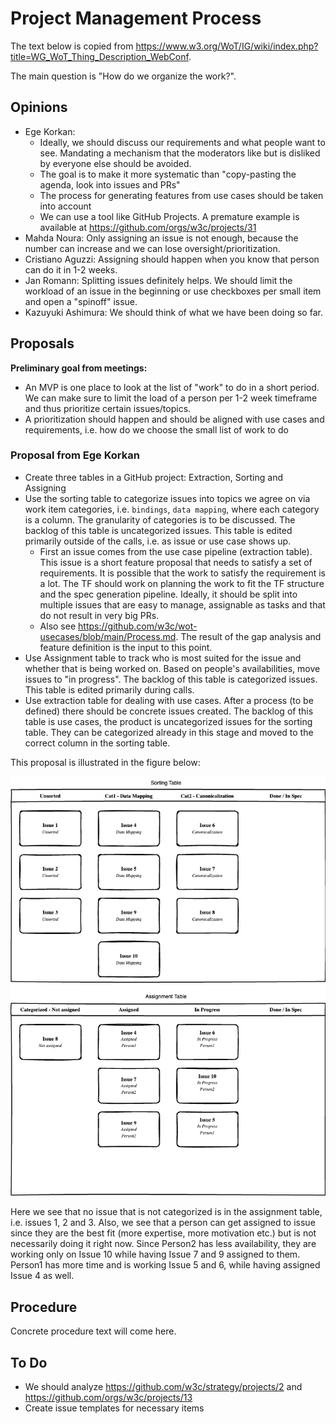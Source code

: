 # Project Management Process

The text below is copied from <https://www.w3.org/WoT/IG/wiki/index.php?title=WG_WoT_Thing_Description_WebConf>.

The main question is "How do we organize the work?".

## Opinions

- Ege Korkan:
  - Ideally, we should discuss our requirements and what people want to see. Mandating a mechanism that the moderators like but is disliked by everyone else should be avoided.
  - The goal is to make it more systematic than "copy-pasting the agenda, look into issues and PRs"
  - The process for generating features from use cases should be taken into account
  - We can use a tool like GitHub Projects. A premature example is available at https://github.com/orgs/w3c/projects/31
- Mahda Noura: Only assigning an issue is not enough, because the number can increase and we can lose oversight/prioritization.
- Cristiano Aguzzi: Assigning should happen when you know that person can do it in 1-2 weeks.
- Jan Romann: Splitting issues definitely helps. We should limit the workload of an issue in the beginning or use checkboxes per small item and open a "spinoff" issue.
- Kazuyuki Ashimura: We should think of what we have been doing so far.

## Proposals

**Preliminary goal from meetings:**

- An MVP is one place to look at the list of "work" to do in a short period. We can make sure to limit the load of a person per 1-2 week timeframe and thus prioritize certain issues/topics.
- A prioritization should happen and should be aligned with use cases and requirements, i.e. how do we choose the small list of work to do

### Proposal from Ege Korkan

- Create three tables in a GitHub project: Extraction, Sorting and Assigning
- Use the sorting table to categorize issues into topics we agree on via work item categories, i.e. `bindings`, `data mapping`, where each category is a column. The granularity of categories is to be discussed. The backlog of this table is uncategorized issues. This table is edited primarily outside of the calls, i.e. as issue or use case shows up.
  - First an issue comes from the use case pipeline (extraction table). This issue is a short feature proposal that needs to satisfy a set of requirements. It is possible that the work to satisfy the requirement is a lot. The TF should work on planning the work to fit the TF structure and the spec generation pipeline. Ideally, it should be split into multiple issues that are easy to manage, assignable as tasks and that do not result in very big PRs.
  - Also see <https://github.com/w3c/wot-usecases/blob/main/Process.md>. The result of the gap analysis and feature definition is the input to this point.
- Use Assignment table to track who is most suited for the issue and whether that is being worked on. Based on people's availabilities, move issues to "in progress". The backlog of this table is categorized issues. This table is edited primarily during calls.
- Use extraction table for dealing with use cases. After a process (to be defined) there should be concrete issues created. The backlog of this table is use cases, the product is uncategorized issues for the sorting table. They can be categorized already in this stage and moved to the correct column in the sorting table.

This proposal is illustrated in the figure below:

![kanbanidea](./kanbanidea.drawio.png)

Here we see that no issue that is not categorized is in the assignment table, i.e. issues 1, 2 and 3.
Also, we see that a person can get assigned to issue since they are the best fit (more expertise, more motivation etc.) but is not necessarily doing it right now.
Since Person2 has less availability, they are working only on Issue 10 while having Issue 7 and 9 assigned to them.
Person1 has more time and is working Issue 5 and 6, while having assigned Issue 4 as well.

## Procedure

Concrete procedure text will come here.

## To Do

- We should analyze https://github.com/w3c/strategy/projects/2 and https://github.com/orgs/w3c/projects/13
- Create issue templates for necessary items
